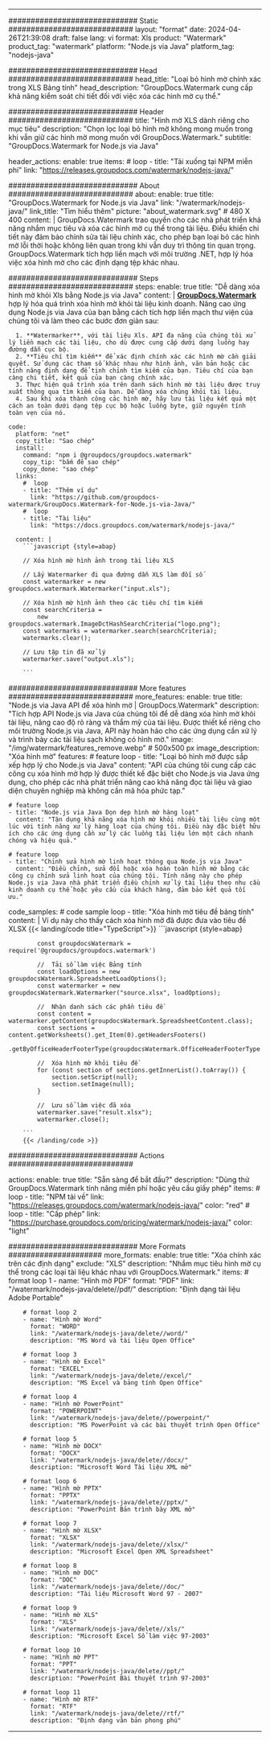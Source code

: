 
---
############################# Static ############################
layout: "format"
date:  2024-04-26T21:39:08
draft: false
lang: vi
format: Xls
product: "Watermark"
product_tag: "watermark"
platform: "Node.js via Java"
platform_tag: "nodejs-java"

############################# Head ############################
head_title: "Loại bỏ hình mờ chính xác trong XLS Bảng tính"
head_description: "GroupDocs.Watermark cung cấp khả năng kiểm soát chi tiết đối với việc xóa các hình mờ cụ thể."

############################# Header ############################
title: "Hình mờ XLS dành riêng cho mục tiêu" 
description: "Chọn lọc loại bỏ hình mờ không mong muốn trong khi vẫn giữ các hình mờ mong muốn với GroupDocs.Watermark."
subtitle: "GroupDocs.Watermark for Node.js via Java" 

header_actions:
  enable: true
  items:
    #  loop
    - title: "Tải xuống tại NPM miễn phí"
      link: "https://releases.groupdocs.com/watermark/nodejs-java/"
      
############################# About ############################
about:
    enable: true
    title: "GroupDocs.Watermark for Node.js via Java"
    link: "/watermark/nodejs-java/"
    link_title: "Tìm hiểu thêm"
    picture: "about_watermark.svg" # 480 X 400
    content: |
       GroupDocs.Watermark trao quyền cho các nhà phát triển khả năng nhắm mục tiêu và xóa các hình mờ cụ thể trong tài liệu. Điều khiển chi tiết này đảm bảo chỉnh sửa tài liệu chính xác, cho phép bạn loại bỏ các hình mờ lỗi thời hoặc không liên quan trong khi vẫn duy trì thông tin quan trọng. GroupDocs.Watermark tích hợp liền mạch với môi trường .NET, hợp lý hóa việc xóa hình mờ cho các định dạng tệp khác nhau.

############################# Steps ############################
steps:
    enable: true
    title: "Dễ dàng xóa hình mờ khỏi Xls bằng Node.js via Java"
    content: |
      **[GroupDocs.Watermark](https://products.groupdocs.com/watermark/nodejs-java/)** hợp lý hóa quá trình xóa hình mờ khỏi tài liệu kinh doanh. Nâng cao ứng dụng Node.js via Java của bạn bằng cách tích hợp liền mạch thư viện của chúng tôi và làm theo các bước đơn giản sau:
      
      1. **Watermarker**, với tài liệu Xls. API đa năng của chúng tôi xử lý liền mạch các tài liệu, cho dù được cung cấp dưới dạng luồng hay đường dẫn cục bộ.
      2. **Tiêu chí tìm kiếm** để xác định chính xác các hình mờ cần giải quyết. Sử dụng các tham số khác nhau như hình ảnh, văn bản hoặc các tính năng định dạng để tinh chỉnh tìm kiếm của bạn. Tiêu chí của bạn càng chi tiết, kết quả của bạn càng chính xác.
      3. Thực hiện quá trình xóa trên danh sách hình mờ tài liệu được truy xuất thông qua tìm kiếm của bạn. Dễ dàng xóa chúng khỏi tài liệu.
      4. Sau khi xóa thành công các hình mờ, hãy lưu tài liệu kết quả một cách an toàn dưới dạng tệp cục bộ hoặc luồng byte, giữ nguyên tính toàn vẹn của nó.
   
    code:
      platform: "net"
      copy_title: "Sao chép"
      install:
        command: "npm i @groupdocs/groupdocs.watermark"
        copy_tip: "bấm để sao chép"
        copy_done: "sao chép"
      links:
        #  loop
        - title: "Thêm ví dụ"
          link: "https://github.com/groupdocs-watermark/GroupDocs.Watermark-for-Node.js-via-Java/"
        #  loop
        - title: "Tài liệu"
          link: "https://docs.groupdocs.com/watermark/nodejs-java/"
          
      content: |
        ```javascript {style=abap}

        // Xóa hình mờ hình ảnh trong tài liệu XLS

        // Lấy Watermarker đi qua đường dẫn XLS làm đối số
        const watermarker = new groupdocs.watermark.Watermarker("input.xls");
        
        // Xóa hình mờ hình ảnh theo các tiêu chí tìm kiếm
        const searchCriteria = 
            new groupdocs.watermark.ImageDctHashSearchCriteria("logo.png");
        const watermarks = watermarker.search(searchCriteria);
        watermarks.clear();

        // Lưu tập tin đã xử lý
        watermarker.save("output.xls");
        
        ```            

############################# More features ############################
more_features:
  enable: true
  title: "Node.js via Java API để xóa hình mờ | GroupDocs.Watermark"
  description: "Tích hợp API Node.js via Java của chúng tôi để dễ dàng xóa hình mờ khỏi tài liệu, nâng cao độ rõ ràng và thẩm mỹ của tài liệu. Được thiết kế riêng cho môi trường Node.js via Java, API này hoàn hảo cho các ứng dụng cần xử lý và trình bày các tài liệu sạch không có hình mờ."
  image: "/img/watermark/features_remove.webp" # 500x500 px
  image_description: "Xóa hình mờ"
  features:
    # feature loop
    - title: "Loại bỏ hình mờ được sắp xếp hợp lý cho Node.js via Java"
      content: "API của chúng tôi cung cấp các công cụ xóa hình mờ hợp lý được thiết kế đặc biệt cho Node.js via Java ứng dụng, cho phép các nhà phát triển nâng cao khả năng đọc tài liệu và giao diện chuyên nghiệp mà không cần mã hóa phức tạp."

    # feature loop
    - title: "Node.js via Java Dọn dẹp hình mờ hàng loạt"
      content: "Tận dụng khả năng xóa hình mờ khỏi nhiều tài liệu cùng một lúc với tính năng xử lý hàng loạt của chúng tôi. Điều này đặc biệt hữu ích cho các ứng dụng cần xử lý các luồng tài liệu lớn một cách nhanh chóng và hiệu quả."

    # feature loop
    - title: "Chỉnh sửa hình mờ linh hoạt thông qua Node.js via Java"
      content: "Điều chỉnh, sửa đổi hoặc xóa hoàn toàn hình mờ bằng các công cụ chỉnh sửa linh hoạt của chúng tôi. Tính năng này cho phép Node.js via Java nhà phát triển điều chỉnh xử lý tài liệu theo nhu cầu kinh doanh cụ thể hoặc yêu cầu của khách hàng, đảm bảo kết quả tối ưu."
      
  code_samples:
    # code sample loop
    - title: "Xóa hình mờ tiêu đề bảng tính"
      content: |
        Ví dụ này cho thấy cách xóa hình mờ đã được đưa vào tiêu đề XLSX
        {{< landing/code title="TypeScript">}}
        ```javascript {style=abap}
        
            const groupdocsWatermark = require('@groupdocs/groupdocs.watermark')

            //  Tải sổ làm việc Bảng tính
            const loadOptions = new groupdocsWatermark.SpreadsheetLoadOptions();
            const watermarker = new groupdocsWatermark.Watermarker("source.xlsx", loadOptions);

            //  Nhận danh sách các phần tiêu đề
            const content = watermarker.getContent(groupdocsWatermark.SpreadsheetContent.class);
            const sections = content.getWorksheets().get_Item(0).getHeadersFooters()
                .getByOfficeHeaderFooterType(groupdocsWatermark.OfficeHeaderFooterType.HeaderPrimary).getSections();
  
            //  Xóa hình mờ khỏi tiêu đề
            for (const section of sections.getInnerList().toArray()) {
                section.setScript(null);
                section.setImage(null);
            }

            //  Lưu sổ làm việc đã xóa
            watermarker.save("result.xlsx");
            watermarker.close();

        ```
        {{< /landing/code >}}


############################# Actions ############################

actions:
  enable: true
  title: "Sẵn sàng để bắt đầu?"
  description: "Dùng thử GroupDocs.Watermark tính năng miễn phí hoặc yêu cầu giấy phép"
  items:
    #  loop
    - title: "NPM tải về"
      link: "https://releases.groupdocs.com/watermark/nodejs-java/"
      color: "red"
        #  loop
    - title: "Cấp phép"
      link: "https://purchase.groupdocs.com/pricing/watermark/nodejs-java/"
      color: "light"


############################# More Formats #####################
more_formats:
    enable: true
    title: "Xóa chính xác trên các định dạng"
    exclude: "XLS"
    description: "Nhắm mục tiêu hình mờ cụ thể trong các loại tài liệu khác nhau với GroupDocs.Watermark."
    items: 
        # format loop 1
        - name: "Hình mờ PDF"
          format: "PDF"
          link: "/watermark/nodejs-java/delete//pdf/"
          description: "Định dạng tài liệu Adobe Portable"

        # format loop 2
        - name: "Hình mờ Word"
          format: "WORD"
          link: "/watermark/nodejs-java/delete//word/"
          description: "MS Word và tài liệu Open Office"
          
        # format loop 3
        - name: "Hình mờ Excel"
          format: "EXCEL"
          link: "/watermark/nodejs-java/delete//excel/"
          description: "MS Excel và bảng tính Open Office"

        # format loop 4
        - name: "Hình mờ PowerPoint"
          format: "POWERPOINT"
          link: "/watermark/nodejs-java/delete//powerpoint/"
          description: "MS PowerPoint và các bài thuyết trình Open Office"

        # format loop 5
        - name: "Hình mờ DOCX"
          format: "DOCX"
          link: "/watermark/nodejs-java/delete//docx/"
          description: "Microsoft Word Tài liệu XML mở"
          
        # format loop 6
        - name: "Hình mờ PPTX"
          format: "PPTX"
          link: "/watermark/nodejs-java/delete//pptx/"
          description: "PowerPoint Bản trình bày XML mở"
          
        # format loop 7
        - name: "Hình mờ XLSX"
          format: "XLSX"
          link: "/watermark/nodejs-java/delete//xlsx/"
          description: "Microsoft Excel Open XML Spreadsheet"

        # format loop 8
        - name: "Hình mờ DOC"
          format: "DOC"
          link: "/watermark/nodejs-java/delete//doc/"
          description: "Tài liệu Microsoft Word 97 - 2007"

        # format loop 9
        - name: "Hình mờ XLS"
          format: "XLS"
          link: "/watermark/nodejs-java/delete//xls/"
          description: "Microsoft Excel Sổ làm việc 97-2003"

        # format loop 10
        - name: "Hình mờ PPT"
          format: "PPT"
          link: "/watermark/nodejs-java/delete//ppt/"
          description: "PowerPoint Bài thuyết trình 97-2003"

        # format loop 11
        - name: "Hình mờ RTF"
          format: "RTF"
          link: "/watermark/nodejs-java/delete//rtf/"
          description: "Định dạng văn bản phong phú"

---